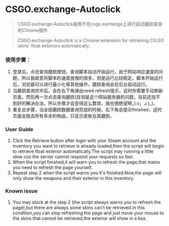 # CSGO.exchange-Autoclick

> <p>CSGO.exchange-Autoclick是用于在csgo.exchange上进行自动磨损查询的Chrome插件</p>
> <p>CSGO.exchange-Autoclick is a Chrome extension for retrieving CS:GO skins' float exteriors automatically.</p>

### 使用步骤：


1. 登录后，点击查询磨损按钮，查询脚本自动开始运行，由于网站响应速度的问题，所以我故意将脚本的速度放慢的很多，但是运行比较稳定。脚本开始运行后，浏览器可以进行最小化等其他操作，磨损查询会在后台自动运行。
2. 当磨损查询完毕后，会在右下角弹出need refresh提示，这时你需要手动刷新页面，然后再一次点击查询磨损(目测是这个网站服务器的问题，目前还找不到好的解决办法，所以步骤才会变得这么繁琐，我也很绝望啊_(:з」∠)_)。
3. 重复此步骤，当全部磨损数据查询完成的时候，右下角会提示finished，这时页面会隐去所有多余的物品，只显示皮肤及其磨损。


### User Guide

1. Click the Retrieve button after login with your Steam account and the inventory you want to retrieve is already loaded,then the script will begin to retrieve float exterior automatically.The script may running a little slow coz the server cannot respond your requests so fast.
2. When the script finished,it will warn you to refresh the page,that mains you need to refresh the page yourself.
3. Repeat step 2 when the script warns you it's finished.Now,the page will only show the weapons and their exterior in this inventory.

### Known issue

1. You may stuck at the step 2 (the script always warns you to refresh the page),but there are always some skins can't be retrieved.In this condition,you can stop refreshing the page and just move your mouse to the skins that cannot be retrieved,the exterior will show in a box.
